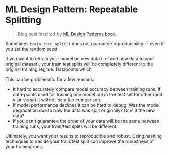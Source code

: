 # ML Design Pattern: Repeatable Splitting

> Blog post inspired by [ML Design Patterns book](https://www.oreilly.com/library/view/machine-learning-design/9781098115777/)

Sometimes `train_test_split()` does not guarantee reproducibility -- even if you set the random seed.

If you want to retrain your model on new data (i.e. add new data to your original dataset), your train test splits will be completely different to the original training regime. Datapoints which


This can be problematic for a few reasons:
- It hard to accurately compare model accuracy between training runs. If data-points used for training one model are in the test set for other (and visa-versa) it will not be a fair comparison.
- If model performance declines it can be hard to debug. Was the model degradation due to how the data was split originally? Or is it the new data?
- If you can't guarantee the order of your data will be the same between training runs, your train/test splits will be different.

Ultimately, you want your results to reproducible and robust. Using hashing techniques to decide your train/test split can improve the robustness of your training runs.
